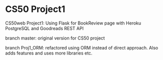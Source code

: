 # CS50 Project1

CS50web Project1: Using Flask for BookReview page with Heroku PostgreSQL and Goodreads REST API

branch master: original version for CS50 project

branch Proj1_ORM: refactored using ORM instead of direct approach. Also adds features and uses more libraries etc.
